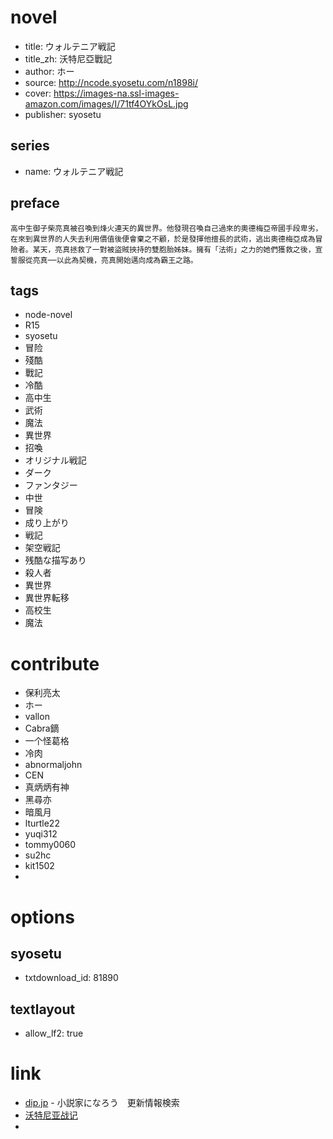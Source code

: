 # novel

- title: ウォルテニア戦記
- title_zh: 沃特尼亞戰記
- author: ホー
- source: http://ncode.syosetu.com/n1898i/
- cover: https://images-na.ssl-images-amazon.com/images/I/71tf4OYkOsL.jpg
- publisher: syosetu

## series

- name: ウォルテニア戦記

## preface

```
高中生御子柴亮真被召喚到烽火連天的異世界。他發現召喚自己過來的奧德梅亞帝國手段卑劣，在來到異世界的人失去利用價值後便會棄之不顧，於是發揮他擅長的武術，逃出奧德梅亞成為冒險者。某天，亮真拯救了一對被盜賊挾持的雙胞胎姊妹。擁有「法術」之力的她們獲救之後，宣誓服從亮真──以此為契機，亮真開始邁向成為霸王之路。
```

## tags

- node-novel
- R15
- syosetu
- 冒险
- 殘酷
- 戰記
- 冷酷
- 高中生
- 武術
- 魔法
- 異世界
- 招喚
- オリジナル戦記
- ダーク
- ファンタジー
- 中世
- 冒険
- 成り上がり
- 戦記
- 架空戦記
- 残酷な描写あり
- 殺人者
- 異世界
- 異世界転移
- 高校生
- 魔法

# contribute

- 保利亮太
- ホー
- vallon
- Cabra鏑
- 一个怪葛格
- 冷肉
- abnormaljohn
- CEN
- 真炳炳有神
- 黑尋亦
- 暗風月
- lturtle22
- yuqi312
- tommy0060
- su2hc
- kit1502
- 

# options

## syosetu

- txtdownload_id: 81890

## textlayout

- allow_lf2: true

# link

- [dip.jp](https://narou.dip.jp/search.php?text=n1898i&novel=all&genre=all&new_genre=all&length=0&down=0&up=100) - 小説家になろう　更新情報検索
- [沃特尼亚战记](https://tieba.baidu.com/f?kw=%E6%B2%83%E7%89%B9%E5%B0%BC%E4%BA%9A%E6%88%98%E8%AE%B0&ie=utf-8 "沃特尼亚战记")
- 


